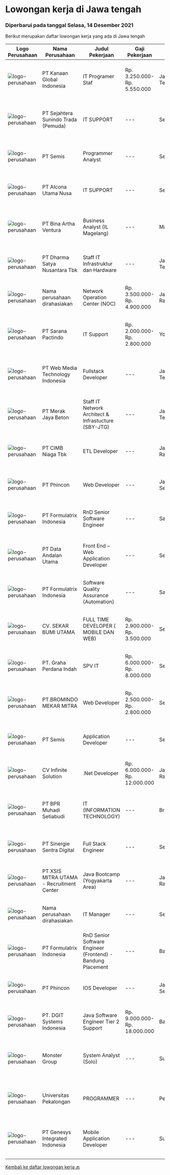 
  # Lowongan kerja di Jawa tengah

  ### Diperbarui pada tanggal Selasa, 14 Desember 2021

  Berikut merupakan daftar lowongan kerja yang ada di Jawa tengah

  |Logo Perusahaan | Nama Perusahaan | Judul Pekerjaan | Gaji Pekerjaan | Lokasi | Deskripsi | Tanggal diunggah | Pranala |
  | -------------- | --------------- | --------------- | --------- | --------- | -------------- | ------- | ----------- |
  |![logo-perusahaan](https://image-service-cdn.seek.com.au/8950afe2b56e19f9948396f18ce42c2d61510c89/ee4dce1061f3f616224767ad58cb2fc751b8d2dc)|PT Kanaan Global Indonesia|IT Programer Staf|Rp. 3.250.000-Rp. 5.550.000|Jawa Tengah|Kualifikasi: Pendidikan D3/S1 Jurusan Teknik komputer IT  Memiliki pengalaman minimal 2 tahun Memiliki kemampuan dalam bahasa pemrograman Memahami...|Selasa, 14 Desember 2021|https://www.jobstreet.co.id/id/job/it-programer-staf-3720164?token=0~4e480c05-3ddd-4042-84ab-53c5702273f2&sectionRank=1&jobId=jobstreet-id-job-3720164|
|![logo-perusahaan](https://image-service-cdn.seek.com.au/b043ab5d465177205c99a5513ee81ef6322db727/ee4dce1061f3f616224767ad58cb2fc751b8d2dc)|PT Sejahtera Sunindo Trada (Pemuda)|IT SUPPORT|---|Semarang|Wajib memastikan komputer yang digunakan oleh karyawan atau user dapat berfungsi dengan normal. Memastikan komputer tidak hanya berfungsi namun juga...|Sabtu, 11 Desember 2021|https://www.jobstreet.co.id/id/job/it-support-3718282?token=0~4e480c05-3ddd-4042-84ab-53c5702273f2&sectionRank=2&jobId=jobstreet-id-job-3718282|
|![logo-perusahaan](https://image-service-cdn.seek.com.au/fc8dfd141f332f27bc2d6bc40ef27b87fb409b8a/ee4dce1061f3f616224767ad58cb2fc751b8d2dc)|PT Semis|Programmer Analyst|---|Semarang|Job Requirement: Must have at least a Bachelor Degree or equivalent Good interpersonal and communication skill Fluent in English (writing and...|Senin, 13 Desember 2021|https://www.jobstreet.co.id/id/job/programmer-analyst-3703544?token=0~4e480c05-3ddd-4042-84ab-53c5702273f2&sectionRank=3&jobId=jobstreet-id-job-3703544|
|![logo-perusahaan](https://image-service-cdn.seek.com.au/64e2e43f5ab3eeab824e4235644f641e09340dcc/ee4dce1061f3f616224767ad58cb2fc751b8d2dc)|PT Alcona Utama Nusa|IT SUPPORT|---|Semarang|Tanggung Jawab Pekerjaan : Memastikan sistem serta jaringan antar group berfungsi normal Melakukan troubleshooting untuk semua permasalahan software,...|Kamis, 09 Desember 2021|https://www.jobstreet.co.id/id/job/it-support-3716267?token=0~4e480c05-3ddd-4042-84ab-53c5702273f2&sectionRank=4&jobId=jobstreet-id-job-3716267|
|![logo-perusahaan](https://image-service-cdn.seek.com.au/f0261d19c15b4a7ad0edc9de580c4eba704e92a0/ee4dce1061f3f616224767ad58cb2fc751b8d2dc)|PT Bina Artha Ventura|Business Analyst (IL Magelang)|---|Magelang|Pengelolaan Portfolio PinjamanMelakukan verifikasi terhadap dokumen KYC, memastikan bahwa klien tersebut benar benar ada, serta sesuai dengan kriteria...|Senin, 13 Desember 2021|https://www.jobstreet.co.id/id/job/business-analyst-il-magelang-3719164?token=0~4e480c05-3ddd-4042-84ab-53c5702273f2&sectionRank=5&jobId=jobstreet-id-job-3719164|
|![logo-perusahaan](https://image-service-cdn.seek.com.au/3f711d508edc48e2f496769c97e787d14ea386e9/ee4dce1061f3f616224767ad58cb2fc751b8d2dc)|PT Dharma Satya Nusantara Tbk|Staff IT Infrastruktur dan Hardware|---|Jawa Tengah|Deskripsi jabatan : Melakukan troubleshooting terhadap sistem infrastruktur dan networking Menganalisa dan mengoptimakan infrastruktur dan networking...|Kamis, 09 Desember 2021|https://www.jobstreet.co.id/id/job/staff-it-infrastruktur-dan-hardware-3716726?token=0~4e480c05-3ddd-4042-84ab-53c5702273f2&sectionRank=6&jobId=jobstreet-id-job-3716726|
|![logo-perusahaan](https://us.123rf.com/450wm/pavelstasevich/pavelstasevich1811/pavelstasevich181101027/112815900-stock-vector-no-image-available-icon-flat-vector.jpg?ver=6)|Nama perusahaan dirahasiakan|Network Operation Center (NOC)|Rp. 3.500.000-Rp. 4.900.000|Jakarta Raya|Tugas &amp; Tanggung Jawab: Melakukan monitoring terhadap jaringan dan service melalui NMS sesuai SOP. Melakukan analisa dan rekomendasi langkah...|Jumat, 10 Desember 2021|https://www.jobstreet.co.id/id/job/network-operation-center-noc-3717107?token=0~4e480c05-3ddd-4042-84ab-53c5702273f2&sectionRank=7&jobId=jobstreet-id-job-3717107|
|![logo-perusahaan](https://image-service-cdn.seek.com.au/98982338245954acade7338ecccff8adaf4bc449/ee4dce1061f3f616224767ad58cb2fc751b8d2dc)|PT Sarana Pactindo|IT Support|Rp. 2.000.000-Rp. 2.800.000|Yogyakarta|Persyaratan :  Lulusan SMK/D3 (Rekayasa Perangkat Lunak/Informatika sederajat sesuai dengan bidang IT) Terbiasa menggunakan OS Linux ( minimal Ubuntu...|Rabu, 08 Desember 2021|https://www.jobstreet.co.id/id/job/it-support-3714555?token=0~4e480c05-3ddd-4042-84ab-53c5702273f2&sectionRank=8&jobId=jobstreet-id-job-3714555|
|![logo-perusahaan](https://image-service-cdn.seek.com.au/fe6569d61098f35222743f282f496686f78aefd7/ee4dce1061f3f616224767ad58cb2fc751b8d2dc)|PT Web Media Technology Indonesia|Fullstack Developer|---|Jawa Tengah|We are Niagahoster, a tech company based in Yogyakarta that provides web-hosting services. To make Niagahoster web and products are packed with...|Jumat, 10 Desember 2021|https://www.jobstreet.co.id/id/job/fullstack-developer-3718021?token=0~4e480c05-3ddd-4042-84ab-53c5702273f2&sectionRank=9&jobId=jobstreet-id-job-3718021|
|![logo-perusahaan](https://image-service-cdn.seek.com.au/86ac029296b2e0b3727a272d10fcedc441d5a09a/ee4dce1061f3f616224767ad58cb2fc751b8d2dc)|PT Merak Jaya Beton|Staff IT Network Architect & Infrastucture (SBY-JTG)|---|Jawa Tengah|Bertanggung jawab terhadap pemeliharaan jaringan, perbaikan peralatan hardware IT dan Troubleshooting. Kualifikasi : Pendidikan minimal Diploma dari...|Selasa, 07 Desember 2021|https://www.jobstreet.co.id/id/job/staff-it-network-architect-infrastucture-sby-jtg-3712841?token=0~4e480c05-3ddd-4042-84ab-53c5702273f2&sectionRank=10&jobId=jobstreet-id-job-3712841|
|![logo-perusahaan](https://image-service-cdn.seek.com.au/2c6f6f12cb15b08239744ca7630b97fee07e84ce/ee4dce1061f3f616224767ad58cb2fc751b8d2dc)|PT CIMB Niaga Tbk|ETL Developer|---|Jakarta Raya|Job Descriptions: Develops, enhances, debugs, supports, maintains and tests software applications that support business units or supporting functions....|Sabtu, 11 Desember 2021|https://www.jobstreet.co.id/id/job/etl-developer-3709233?token=0~4e480c05-3ddd-4042-84ab-53c5702273f2&sectionRank=11&jobId=jobstreet-id-job-3709233|
|![logo-perusahaan](https://image-service-cdn.seek.com.au/13c7c79ce8e6e7a5b3609e4e6d0ee4622834fcb3/ee4dce1061f3f616224767ad58cb2fc751b8d2dc)|PT Phincon|Web Developer|---|Jakarta Selatan|Job Descriptions : Web developer is responsible for implementing visual and interactive elements that users engage with through their web browser when...|Sabtu, 11 Desember 2021|https://www.jobstreet.co.id/id/job/web-developer-3708398?token=0~4e480c05-3ddd-4042-84ab-53c5702273f2&sectionRank=12&jobId=jobstreet-id-job-3708398|
|![logo-perusahaan](https://image-service-cdn.seek.com.au/3fe11e0a9e6ce117e7b36170e1750cf68c13eaba/ee4dce1061f3f616224767ad58cb2fc751b8d2dc)|PT Formulatrix Indonesia|RnD Senior Software Engineer|---|Salatiga|Job Description: Understand best coding practices and designing thoughtful coding patterns. Analyze problems and propose/implement solutions....|Jumat, 10 Desember 2021|https://www.jobstreet.co.id/id/job/rnd-senior-software-engineer-3701148?token=0~4e480c05-3ddd-4042-84ab-53c5702273f2&sectionRank=13&jobId=jobstreet-id-job-3701148|
|![logo-perusahaan](https://image-service-cdn.seek.com.au/fecaee7cd60b41a34832d127b763d7ff1d145203/ee4dce1061f3f616224767ad58cb2fc751b8d2dc)|PT Data Andalan Utama|Front End – Web Application Developer|---|Semarang|Persyaratan: Pengalaman dan semangat dalam teknologi web (not for fresh graduate) Menguasai dalam bahasa pemrograman Front-End ( HTML, CSS,Javascript,...|Jumat, 10 Desember 2021|https://www.jobstreet.co.id/id/job/front-end-web-application-developer-3707018?token=0~4e480c05-3ddd-4042-84ab-53c5702273f2&sectionRank=14&jobId=jobstreet-id-job-3707018|
|![logo-perusahaan](https://image-service-cdn.seek.com.au/3fe11e0a9e6ce117e7b36170e1750cf68c13eaba/ee4dce1061f3f616224767ad58cb2fc751b8d2dc)|PT Formulatrix Indonesia|Software Quality Assurance (Automation)|---|Salatiga|Job Description: Writing, designing, and executing automated tests by creating scripts that run testing functions automatically. Maximizing test...|Jumat, 10 Desember 2021|https://www.jobstreet.co.id/id/job/software-quality-assurance-automation-3706754?token=0~4e480c05-3ddd-4042-84ab-53c5702273f2&sectionRank=15&jobId=jobstreet-id-job-3706754|
|![logo-perusahaan](https://image-service-cdn.seek.com.au/bb1828e6cd676475dfb7b227e5909c2b650b3a86/ee4dce1061f3f616224767ad58cb2fc751b8d2dc)|CV. SEKAR BUMI UTAMA|FULL TIME DEVELOPER ( MOBILE DAN WEB)|Rp. 2.900.000-Rp. 3.500.000|Semarang|Front End DeveloperKeahlian :1.     Menguasai web programming (PHP, HTML, JAVASCRIPT,CSS)2.     Memahami tentang DBMS ( Postgre, SQLserver atau...|Sabtu, 11 Desember 2021|https://www.jobstreet.co.id/id/job/full-time-developer-mobile-dan-web-3709422?token=0~4e480c05-3ddd-4042-84ab-53c5702273f2&sectionRank=16&jobId=jobstreet-id-job-3709422|
|![logo-perusahaan](https://image-service-cdn.seek.com.au/9d5e82b2d847fe1b68b7674393dca8739d0d8f91/ee4dce1061f3f616224767ad58cb2fc751b8d2dc)|PT. Graha Perdana Indah|SPV IT|Rp. 6.000.000-Rp. 8.000.000|Semarang|Kualifikasi IT Supervisor :Usia maks 35 tahunPendidikan Min. S1 IT ( Management informatika, Sistem informasi, Teknik Informasi Management )Memiliki...|Senin, 06 Desember 2021|https://www.jobstreet.co.id/id/job/spv-it-3712123?token=0~4e480c05-3ddd-4042-84ab-53c5702273f2&sectionRank=17&jobId=jobstreet-id-job-3712123|
|![logo-perusahaan](https://image-service-cdn.seek.com.au/745a3edbeea638833f47aa0c9a4f7583e9d244dc/ee4dce1061f3f616224767ad58cb2fc751b8d2dc)|PT.BROMINDO MEKAR MITRA|Web Developer|Rp. 2.500.000-Rp. 2.800.000|Semarang|Dekripsi Pekerjaan : Mengembangkan, memelihara dan melakukan pengujian fitur existing dan baru Kolaborasi dengan anggota tim lain dan stakeholder...|Rabu, 08 Desember 2021|https://www.jobstreet.co.id/id/job/web-developer-3704819?token=0~4e480c05-3ddd-4042-84ab-53c5702273f2&sectionRank=18&jobId=jobstreet-id-job-3704819|
|![logo-perusahaan](https://image-service-cdn.seek.com.au/fc8dfd141f332f27bc2d6bc40ef27b87fb409b8a/ee4dce1061f3f616224767ad58cb2fc751b8d2dc)|PT Semis|Application Developer|---|Semarang|Basic Requirements: Candidate must possess at least a Bachelor's Degree/Post-Graduate Diploma/Professional Degree in any field from a reputable...|Rabu, 08 Desember 2021|https://www.jobstreet.co.id/id/job/application-developer-3714613?token=0~4e480c05-3ddd-4042-84ab-53c5702273f2&sectionRank=19&jobId=jobstreet-id-job-3714613|
|![logo-perusahaan](https://image-service-cdn.seek.com.au/56b5c687b70921e14aef5f4e25daf5f16805eb94/ee4dce1061f3f616224767ad58cb2fc751b8d2dc)|CV Infinite Solution|.Net Developer|Rp. 6.000.000-Rp. 12.000.000|Jakarta Raya|Works from home is our advantage, there's never been a better time to work from home Monday to Friday 9 Hours / day Having own PC / Laptop minimal...|Kamis, 09 Desember 2021|https://www.jobstreet.co.id/id/job/net-developer-3706543?token=0~4e480c05-3ddd-4042-84ab-53c5702273f2&sectionRank=20&jobId=jobstreet-id-job-3706543|
|![logo-perusahaan](https://image-service-cdn.seek.com.au/eb02628cb51a78fcbc1a9394b74999655a7ddbfd/ee4dce1061f3f616224767ad58cb2fc751b8d2dc)|PT BPR Muhadi Setiabudi|IT (INFORMATION TECHNOLOGY)|---|Brebes|Pendidikan min. DIII IT atau Diploma teknik informatika Usia maksimal 35 tahun Memiliki pengetahuan tentang program dan sistem komputerisasi perbankan...|Selasa, 07 Desember 2021|https://www.jobstreet.co.id/id/job/it-information-technology-3712763?token=0~4e480c05-3ddd-4042-84ab-53c5702273f2&sectionRank=21&jobId=jobstreet-id-job-3712763|
|![logo-perusahaan](https://image-service-cdn.seek.com.au/bd98c12e20bf96961412c1d1500df43d061c59fe/ee4dce1061f3f616224767ad58cb2fc751b8d2dc)|PT Sinergie Sentra Digital|Full Stack Engineer|---|Semarang|Build the front-end of the application. Develop and manage well-functioning databases and applications. Build scalable and robust API's and systems....|Selasa, 07 Desember 2021|https://www.jobstreet.co.id/id/job/full-stack-engineer-3714229?token=0~4e480c05-3ddd-4042-84ab-53c5702273f2&sectionRank=22&jobId=jobstreet-id-job-3714229|
|![logo-perusahaan](https://image-service-cdn.seek.com.au/fa12dd378bd230f83b9ccd636b4121ebbb347455/ee4dce1061f3f616224767ad58cb2fc751b8d2dc)|PT XSIS MITRA UTAMA - Recruitment Center|Java Bootcamp (Yogyakarta Area)|---|Jakarta Raya|If you have intense intellectual curiosity, self-motivated and proactive, you’ll enjoy working every day on our Engineering team. Submit your resume...|Rabu, 08 Desember 2021|https://www.jobstreet.co.id/id/job/java-bootcamp-yogyakarta-area-3715419?token=0~4e480c05-3ddd-4042-84ab-53c5702273f2&sectionRank=23&jobId=jobstreet-id-job-3715419|
|![logo-perusahaan](https://us.123rf.com/450wm/pavelstasevich/pavelstasevich1811/pavelstasevich181101027/112815900-stock-vector-no-image-available-icon-flat-vector.jpg?ver=6)|Nama perusahaan dirahasiakan|IT Manager|---|Semarang|Job brief : We looking for an IT Manager to be responsible and accountable for the smooth running of our computer systems and network acces,...|Jumat, 03 Desember 2021|https://www.jobstreet.co.id/id/job/it-manager-3710016?token=0~4e480c05-3ddd-4042-84ab-53c5702273f2&sectionRank=24&jobId=jobstreet-id-job-3710016|
|![logo-perusahaan](https://image-service-cdn.seek.com.au/3fe11e0a9e6ce117e7b36170e1750cf68c13eaba/ee4dce1061f3f616224767ad58cb2fc751b8d2dc)|PT Formulatrix Indonesia|RnD Senior Software Engineer (Frontend) - Bandung Placement|---|Bandung|Job Descriptions: Understanding best coding practices and designing thoughtful coding patterns. Analyzing problems and proposing an implementation to...|Selasa, 07 Desember 2021|https://www.jobstreet.co.id/id/job/rnd-senior-software-engineer-frontend-bandung-placement-3697034?token=0~4e480c05-3ddd-4042-84ab-53c5702273f2&sectionRank=25&jobId=jobstreet-id-job-3697034|
|![logo-perusahaan](https://image-service-cdn.seek.com.au/13c7c79ce8e6e7a5b3609e4e6d0ee4622834fcb3/ee4dce1061f3f616224767ad58cb2fc751b8d2dc)|PT Phincon|IOS Developer|---|Jakarta Selatan|Technical Requirements In-depth knowledge of programming languages of iOS Swift with UI Kit with Sample portfolio of released applications on the...|Sabtu, 11 Desember 2021|https://www.jobstreet.co.id/id/job/ios-developer-3708408?token=0~4e480c05-3ddd-4042-84ab-53c5702273f2&sectionRank=26&jobId=jobstreet-id-job-3708408|
|![logo-perusahaan](https://image-service-cdn.seek.com.au/e1681d73e68b1b74b5b5136363b820dd70a250df/ee4dce1061f3f616224767ad58cb2fc751b8d2dc)|PT. DGIT Systems Indonesia|Java Software Engineer Tier 2 Support|Rp. 9.000.000-Rp. 18.000.000|Bali|We are looking for a talented Java engineer to join an experienced team of engineers working on our flagship to support our products: Telflow, a...|Selasa, 07 Desember 2021|https://www.jobstreet.co.id/id/job/java-software-engineer-tier-2-support-3714142?token=0~4e480c05-3ddd-4042-84ab-53c5702273f2&sectionRank=27&jobId=jobstreet-id-job-3714142|
|![logo-perusahaan](https://image-service-cdn.seek.com.au/fde7c35858fa549271ce89711d09acc66907aecf/ee4dce1061f3f616224767ad58cb2fc751b8d2dc)|Monster Group|System Analyst (Solo)|---|Surakarta|Must have proven work Experienced in Creating Business Requirement Definition for IT Projects (Using Software design framework such as UML,ERD, etc)...|Sabtu, 04 Desember 2021|https://www.jobstreet.co.id/id/job/system-analyst-solo-3696153?token=0~4e480c05-3ddd-4042-84ab-53c5702273f2&sectionRank=28&jobId=jobstreet-id-job-3696153|
|![logo-perusahaan](https://image-service-cdn.seek.com.au/7aeba5269f66fde282cdda643ae637091f895d17/ee4dce1061f3f616224767ad58cb2fc751b8d2dc)|Universitas Pekalongan|PROGRAMMER|---|Pekalongan|Syarat Umum : Usia maksimal 30 tahun pada tanggal 01 Januari 2022 Pendidikan minimal SMA/SMK/D3/S1 Teknik Informatika, Sistem Informasi dan...|Senin, 06 Desember 2021|https://www.jobstreet.co.id/id/job/programmer-3711507?token=0~4e480c05-3ddd-4042-84ab-53c5702273f2&sectionRank=29&jobId=jobstreet-id-job-3711507|
|![logo-perusahaan](https://image-service-cdn.seek.com.au/31b1523df6115d42e482e2f14e8bcd6489389a57/ee4dce1061f3f616224767ad58cb2fc751b8d2dc)|PT Genesys Integrated Indonesia|Mobile Application Developer|---|Surakarta|The latest mobile devices and applications are changing the way we communicate, do business, and access news and entertainment. Businesses, consumers...|Rabu, 08 Desember 2021|https://www.jobstreet.co.id/id/job/mobile-application-developer-3714956?token=0~4e480c05-3ddd-4042-84ab-53c5702273f2&sectionRank=30&jobId=jobstreet-id-job-3714956|


  [Kembali ke daftar lowongan kerja 🔙](../README.md#daftar-lowongan-kerja)
  